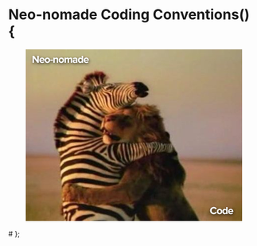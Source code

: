 # Neo-nomade Coding Conventions() {
<p align="center">
	<img src="/img/Neo-nomadeAndCodeInLove.jpg"/>
</p>
# };
